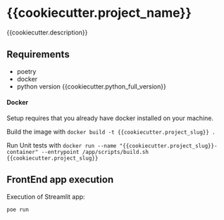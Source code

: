# {{cookiecutter.project_name}}

{{cookiecutter.description}}

## Requirements

* poetry
* docker
* python version {{cookiecutter.python_full_version}}

#### Docker

Setup requires that you already have docker installed on your machine.

Build the image with `docker build -t {{cookiecutter.project_slug}} .`

Run Unit tests with `docker run --name "{{cookiecutter.project_slug}}-container" --entrypoint /app/scripts/build.sh {{cookiecutter.project_slug}}`

## FrontEnd app execution

Execution of Streamlit app:

`poe run`

